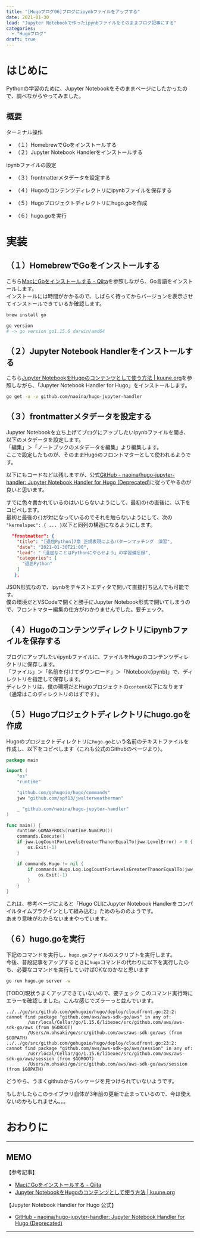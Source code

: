 ```yaml
---
title: "[Hugoブログ06]ブログにipynbファイルをアップする"
date: 2021-01-30
lead: "Jupyter Notebookで作ったipynbファイルをそのままブログ記事にする"
categories:
  - "Hugoブログ"
draft: true
---
```


# はじめに
Pythonの学習のために、Jupyter Notebookをそのままページにしたかったので、調べながらやってみました。

## 概要
ターミナル操作
- （１）HomebrewでGoをインストールする
- （２）Jupyter Notebook Handlerをインストールする

ipynbファイルの設定
- （３）frontmatterメタデータを設定する
- （４）Hugoのコンテンツディレクトリにipynbファイルを保存する

- （５）Hugoプロジェクトディレクトリにhugo.goを作成
- （６）hugo.goを実行

# 実装
## （１）HomebrewでGoをインストールする
こちら[MacにGoをインストールする - Qiita](https://qiita.com/sunnyG/items/cabc700e6d9a28219cc8)を参照しながら、Go言語をインストールします。  
インストールには時間がかかるので、しばらく待ってからバージョンを表示させてインストールできているか確認します。

```bash
brew install go

go version
# -> go version go1.15.6 darwin/amd64
```

## （２）Jupyter Notebook Handlerをインストールする
こちら[Jupyter NotebookをHugoのコンテンツとして使う方法 | kuune.org](https://kuune.org/text/2017/07/27/how-to-use-jupyter-notebook-as-hugo-content/)を参照しながら、「Jupyter Notebook Handler for Hugo」をインストールします。  

```bash
go get -u -v github.com/naoina/hugo-jupyter-handler
```


## （３）frontmatterメタデータを設定する
Jupyter Notebookを立ち上げてブログにアップしたいipynbファイルを開き、以下のメタデータを設定します。  
「編集」＞「ノートブックのメタデータを編集」より編集します。  
ここで設定したものが、そのままHugoのフロントマターとして使われるようです。  


以下にもコードなどは残しますが、公式[GitHub - naoina/hugo-jupyter-handler: Jupyter Notebook Handler for Hugo (Deprecated)](https://github.com/naoina/hugo-jupyter-handler#usage)に従ってやるのが良いと思います。  

すでに色々書かれているのはいじらないようにして、最初の`{`の直後に、以下をコピペします。  
最初と最後の`{}`が対になっているのでそれを触らないようにして、次の` "kernelspec": { ... }`以下と同列の構造になるようにします。  

```json
  "frontmatter": {
    "title": "[退屈Python]7章 正規表現によるパターンマッチング　演習",
    "date": "2021-01-30T21:00",
    "lead": "「退屈なことはPythonにやらせよう」の学習備忘録",
    "categories": [
      "退屈Python"
    ]
   },
```

JSON形式なので、ipynbをテキストエディタで開いて直接打ち込んでも可能です。  
僕の環境だとVSCodeで開くと勝手にJupyter Notebook形式で開いてしまうので、フロントマター編集の仕方がわかりませんでした。要チェック。


## （４）Hugoのコンテンツディレクトリにipynbファイルを保存する
ブログにアップしたいipynbファイルに、ファイルをHugoのコンテンツディレクトリに保存します。  
「ファイル」＞「名前を付けてダウンロード」＞「Notebook(ipynb)」で、ディレクトリを指定して保存します。  
ディレクトリは、僕の環境だとHugoプロジェクトの`content`以下になります（通常はこのディレクトリのはずです）。

## （５）Hugoプロジェクトディレクトリにhugo.goを作成
Hugoのプロジェクトディレクトリに`hugo.go`という名前のテキストファイルを作成し、以下をコピペします（これも公式のGithubのページより）。  

```go
package main

import (
	"os"
	"runtime"

	"github.com/gohugoio/hugo/commands"
	jww "github.com/spf13/jwalterweatherman"

	_ "github.com/naoina/hugo-jupyter-handler"
)

func main() {
	runtime.GOMAXPROCS(runtime.NumCPU())
	commands.Execute()
	if jww.LogCountForLevelsGreaterThanorEqualTo(jww.LevelError) > 0 {
		os.Exit(-1)
	}

	if commands.Hugo != nil {
		if commands.Hugo.Log.LogCountForLevelsGreaterThanorEqualTo(jww.LevelError) > 0 {
			os.Exit(-1)
		}
	}
}
```

これは、参考ページによると「Hugo CLIにJupyter Notebook Handlerをコンパイルタイムプラグインとして組み込む」ためのもののようです。  
あまり意味がわからないままやっています。


## （６）hugo.goを実行
下記のコマンドを実行し、`hugo.go`ファイルのスクリプトを実行します。  
今後、普段記事をアップするときに`hugo`コマンドの代わりに以下を実行したのち、必要なコマンドを実行していけばOKなのかなと思います

```bash
go run hugo.go server -w
```

[TODO]現状うまくアップできていないので、要チェック
このコマンド実行時にエラーを確認しました。こんな感じでズラーっと並んでいます。

```
../../go/src/github.com/gohugoio/hugo/deploy/cloudfront.go:22:2: cannot find package "github.com/aws/aws-sdk-go/aws" in any of:
        /usr/local/Cellar/go/1.15.6/libexec/src/github.com/aws/aws-sdk-go/aws (from $GOROOT)
        /Users/m.ohsaki/go/src/github.com/aws/aws-sdk-go/aws (from $GOPATH)
../../go/src/github.com/gohugoio/hugo/deploy/cloudfront.go:23:2: cannot find package "github.com/aws/aws-sdk-go/aws/session" in any of:
        /usr/local/Cellar/go/1.15.6/libexec/src/github.com/aws/aws-sdk-go/aws/session (from $GOROOT)
        /Users/m.ohsaki/go/src/github.com/aws/aws-sdk-go/aws/session (from $GOPATH)
```

どうやら、うまくgithubからパッケージを見つけられていないようです。

もしかしたらこのライブラリ自体が3年前の更新で止まっているので、今は使えないのかもしれません。。。


# おわりに
<!-- これでipynbファイルがhugoブログに記事として投稿できるはずです。   -->
<!-- 僕がやったときは最初うまく更新されていなかったので、フロントマターを見直すとミスがありました（`]`の後にカンマがついていた）。コピペミスには注意です。 -->

---
## MEMO
【参考記事】
- [MacにGoをインストールする - Qiita](https://qiita.com/sunnyG/items/cabc700e6d9a28219cc8)
- [Jupyter NotebookをHugoのコンテンツとして使う方法 | kuune.org](https://kuune.org/text/2017/07/27/how-to-use-jupyter-notebook-as-hugo-content/)

【Jupyter Notebook Handler for Hugo 公式】
- [GitHub - naoina/hugo-jupyter-handler: Jupyter Notebook Handler for Hugo (Deprecated)](https://github.com/naoina/hugo-jupyter-handler#usage)
---